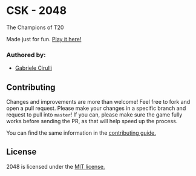 # CSK - 2048
The Champions of T20

Made just for fun. [Play it here!](http://karthikkalyanaraman.github.io/CSK/)

### Authored by:

 - [Gabriele Cirulli](https://github.com/gabrielecirulli) 
 
## Contributing
Changes and improvements are more than welcome! Feel free to fork and open a pull request. Please make your changes in a specific branch and request to pull into `master`! If you can, please make sure the game fully works before sending the PR, as that will help speed up the process.

You can find the same information in the [contributing guide.](https://github.com/gabrielecirulli/2048/blob/master/CONTRIBUTING.md)

## License
2048 is licensed under the [MIT license.](https://github.com/gabrielecirulli/2048/blob/master/LICENSE.txt)
